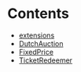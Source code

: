 

# Contents
- [extensions](/src/minters/extensions)
- [DutchAuction](DutchAuction.sol/contract.DutchAuction.md)
- [FixedPrice](FixedPrice.sol/contract.FixedPrice.md)
- [TicketRedeemer](TicketRedeemer.sol/contract.TicketRedeemer.md)
